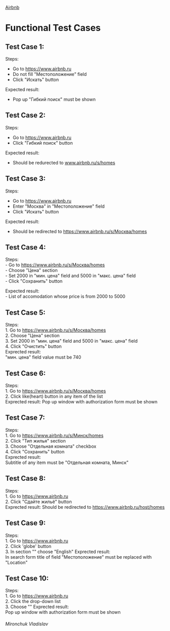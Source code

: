 [Airbnb](https://www.airbnb.ru)
# Functional Test Cases 


## Test Case 1: 
  Steps:  
   - Go to https://www.airbnb.ru  
   - Do not fill "Местоположение" field   
   - Click "Искать" button  
   
 Expected result:  
   - Pop up "Гибкий поиск" must be shown 
 
## Test Case 2:   
  Steps:  
   - Go to https://www.airbnb.ru  
   - Click "Гибкий поиск" button  
  
  Expected result:  
   - Should be redurected to www.airbnb.ru/s/homes   
    
## Test Case 3:   
  Steps:  
   - Go to https://www.airbnb.ru  
   - Enter "Москва" in "Местоположение" field
   - Click "Искать" button  
  
  Expected result:  
   - Should be redirected to https://www.airbnb.ru/s/Москва/homes  
    
## Test Case 4: 
   Steps:  
    - Go to https://www.airbnb.ru/s/Москва/homes   
    - Choose "Цена" section  
    - Set 2000 in "мин. цена" field and 5000 in "макс. цена" field  
    - Click "Сохранить" button
   
   Expected result:  
    - List of accomodation whose price is from 2000 to 5000
    
## Test Case 5:   
  Steps:  
     1. Go to https://www.airbnb.ru/s/Москва/homes   
     2. Choose "Цена" section  
     3. Set 2000 in "мин. цена" field and 5000 in "макс. цена" field  
     4. Click "Очистить" button   
  Exprected result:   
      "мин. цена" field value must be 740
      
## Test Case 6:   
  Steps:  
     1. Go to https://www.airbnb.ru/s/Москва/homes   
     2. Click like(heart) button in any item of the list  
  Exprected result: 
      Pop up window with authorization form must be shown
      
## Test Case 7:   
  Steps:  
     1. Go to https://www.airbnb.ru/s/Минск/homes   
     2. Click "Тип жилья" section  
     3. Choose "Отдельная комната" checkbox  
     4. Click "Сохранить" button  
  Exprected result:   
      Subtitle of any item must be "Отдельная комната, Минск"
      
## Test Case 8:   
  Steps:  
     1. Go to https://www.airbnb.ru  
     2. Click "Сдайте жильё" button  
  Exprected result: 
     Should be redirected to https://www.airbnb.ru/host/homes   
     
## Test Case 9:   
  Steps:  
     1. Go to https://www.airbnb.ru  
     2. Click 'globe' button  
     3. In section "" choose "English"
  Exprected result:   
     In search form title of field "Местоположение" must be replaced with "Location"
     
## Test Case 10:   
  Steps:  
     1. Go to https://www.airbnb.ru  
     2. Click the drop-down list  
     3. Choose ""
  Exprected result:   
     Pop up window with authorization form must be shown
      

###### Mironchuk Vladislav

